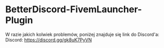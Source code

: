 # BetterDiscord-FivemLauncher-Plugin

W razie jakich kolwiek problemów, poniżej znajduje się link do Discord'a:
Discord: https://discord.gg/gk8uK7PyVN
